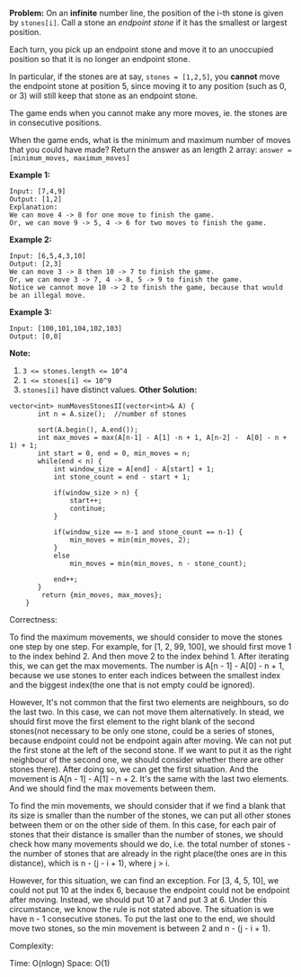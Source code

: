 **Problem:**
On an **infinite** number line, the position of the i-th stone is given by `stones[i]`. Call a stone an *endpoint stone* if it has the smallest or largest position.

Each turn, you pick up an endpoint stone and move it to an unoccupied position so that it is no longer an endpoint stone.

In particular, if the stones are at say, `stones = [1,2,5]`, you **cannot** move the endpoint stone at position 5, since moving it to any position (such as 0, or 3) will still keep that stone as an endpoint stone.

The game ends when you cannot make any more moves, ie. the stones are in consecutive positions.

When the game ends, what is the minimum and maximum number of moves that you could have made? Return the answer as an length 2 array: `answer = [minimum_moves, maximum_moves]`

 

**Example 1:**

```
Input: [7,4,9]
Output: [1,2]
Explanation: 
We can move 4 -> 8 for one move to finish the game.
Or, we can move 9 -> 5, 4 -> 6 for two moves to finish the game.
```

**Example 2:**

```
Input: [6,5,4,3,10]
Output: [2,3]
We can move 3 -> 8 then 10 -> 7 to finish the game.
Or, we can move 3 -> 7, 4 -> 8, 5 -> 9 to finish the game.
Notice we cannot move 10 -> 2 to finish the game, because that would be an illegal move.
```

**Example 3:**

```
Input: [100,101,104,102,103]
Output: [0,0]
```

 

**Note:**

1. `3 <= stones.length <= 10^4`
2. `1 <= stones[i] <= 10^9`
3. `stones[i]` have distinct values.
**Other Solution:**
```
vector<int> numMovesStonesII(vector<int>& A) {
       int n = A.size();  //number of stones
        
       sort(A.begin(), A.end());
       int max_moves = max(A[n-1] - A[1] -n + 1, A[n-2] -  A[0] - n + 1) + 1;
       int start = 0, end = 0, min_moves = n; 
       while(end < n) {
           int window_size = A[end] - A[start] + 1;
           int stone_count = end - start + 1;
           
           if(window_size > n) {
               start++;
               continue;
           }
           
           if(window_size == n-1 and stone_count == n-1) {
               min_moves = min(min_moves, 2);
           }
           else
               min_moves = min(min_moves, n - stone_count);
           
           end++;
       }
        return {min_moves, max_moves};
    }
```
Correctness:

To find the maximum movements, we should consider to move the stones one step by one step. For example, for [1, 2, 99, 100], we should first move 1 to the index behind 2. And then move 2 to the index behind 1. After iterating this, we can get the max movements. The number is A[n - 1] - A[0] - n + 1, because we use stones to enter each indices between the smallest index and the biggest index(the one that is not empty could be ignored).

However, It's not common that the first two elements are neighbours, so do the last two. In this case, we can not move them alternatively. In stead, we should first move the first element to the right blank of the second stones(not necessary to be only one stone, could be a series of stones, because endpoint could not be endpoint again after moving. We can not put the first stone at the left of the second stone. If we want to put it as the right neighbour of the second one, we should consider whether there are other stones there). After doing so, we can get the first situation. And the movement is A[n - 1] - A[1] - n + 2. It's the same with the last two elements. And we should find the max movements between them.

To find the min movements, we should consider that if we find a blank that its size is smaller than the number of the stones, we can put all other stones between them or on the other side of them. In this case, for each pair of stones that their distance is smaller than the number of stones, we should check how many movements should we do, i.e. the total number of stones - the number of stones that are already in the right place(the ones are in this distance), which is n - (j - i + 1), where j > i.

However, for this situation, we can find an exception. For [3, 4, 5, 10], we could not put 10 at the index 6, because the endpoint could not be endpoint after moving. Instead, we should put 10 at 7 and put 3 at 6. Under this circumstance, we know the rule is not stated above. The situation is we have n - 1 consecutive stones. To put the last one to the end, we should move two stones, so the min movement is between 2 and n - (j - i + 1).

Complexity:

Time: O(nlogn)
Space: O(1)
